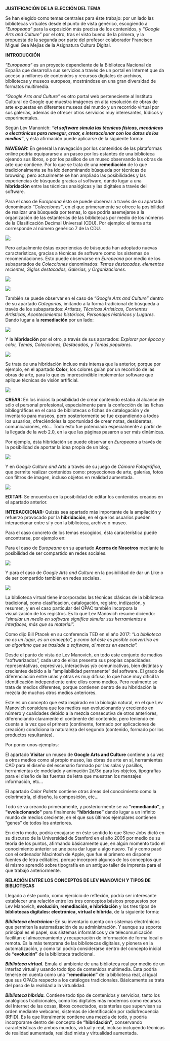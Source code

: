 **JUSTIFICACIÓN DE LA ELECCIÓN DEL TEMA**

  

Se han elegido como temas centrales para éste trabajo: por un lado las bibliotecas virtuales desde el punto de vista genérico, escogiendo a *“Europeana”* para la exposición más precisa de los contenidos, y *“Google Arts and Culture”* por el otro, tras el visto bueno de la primera, y la propuesta de la segunda por parte del profesor colaborador Francisco Miguel Gea Mejías de la Asignatura Cultura Digital.

  
  
  

**INTRODUCCIÓN**

  

*“Europeana”* es un proyecto dependiente de la Biblioteca Nacional de España que desarrolla sus servicios a través de un portal en Internet que da acceso a millones de contenidos y recursos digitales de archivos, bibliotecas y museos europeos, mostrándose en una gran diversidad de formatos multimedia.

  

*“Google Arts and Culture”* es otro portal web perteneciente al Instituto Cultural de Google que muestra imágenes en alta resolución de obras de arte expuestas en diferentes museos del mundo y un recorrido virtual por sus galerías, además de ofrecer otros servicios muy interesantes, lúdicos y experimentales.

  

Según Lev Manonich: *****“el software simula las técnicas físicas, mecánicas o electrónicas para navegar, crear, e interaccionar con los datos de los medios”*****, y ésta afirmación puede aplicarse de la siguiente forma:

**NAVEGAR:** En general la navegación por los contenidos de las plataformas online podría equipararse a un paseo por los estantes de una biblioteca ojeando sus libros, o por los pasillos de un museo observando las obras de arte que contiene. Por lo que se trata de una **remediación** de lo que tradicionalmente se ha ido denominando búsqueda por técnicas de browsing, pero actualmente se han ampliado las posibilidades y las experiencias de búsqueda gracias al software, dando lugar a una **hibridación** entre las técnicas analógicas y las digitales a través del software.

Para el caso de *Europeana* ésto se puede observar a través de su apartado denominado *“Colecciones”*, en el que primeramente se ofrece la posibilidad de realizar una búsqueda por temas, lo que podría asemejarse a la organización de las estanterías de las bibliotecas por medio de los números de la Clasificación Decimal Universal (CDU). Por ejemplo: el tema arte corresponde al número genérico 7 de la CDU.

![](https://lh6.googleusercontent.com/cVWM_58EnRNW1Zsm2F9mDgCVG4n66beuuZ5yH4YNhEQE8zPAwvbKh5wiUoNbLCYhOs1hAH_ORRxc33OkWbrCBCdUBktsTui_bzPZ0zkBos5GB8M8VqCWR9KyjTXgdacNd-ntVXQqtVvS1kaYFw)

  

Pero actualmente éstas experiencias de búsqueda han adoptado nuevas características, gracias a técnicas de software como los sistemas de recomendaciones. Ésto puede observarse en *Europeana* por medio de los subapartados de *Colecciones* denominados: *Temas destacados, elementos recientes, Siglos destacados, Galerías, y Organizaciones.*

![](https://lh5.googleusercontent.com/MpNA9lHQ50EHl50Tw0j2WCpUStVRolGrdTZ-Qj2iS1umNSwqXp_3ifmqegfj0E1Z-gGdiMYfZt797mVanvc3E8JhC-9aE6M3Du4XwH1XrPuGw09DxWZj5N1YjXqz29-x8J016E6FBikWYZjz8g)

![](https://lh6.googleusercontent.com/o55xNpnAvBbBGJPdF3NdVfdXLbxJTdFwUxF5GAGN1HnRoHZ8a5nGPCpI1JT5MfMCuoQLXjFdroCuMAZo61eP0srmNF2usQojvs1thFI48Y8v3dXLu8UK3lE3fHB6TBd_03_6iUmN-YKVaj4P6g)

También se puede observar en el caso de *“Google Arts and Culture”* dentro de su apartado *Categorías*, imitando a la forma tradicional de búsqueda a través de los subapartados: *Artistas, Técnicas Artísticas, Corrientes Artísticas, Acontecimientos históricos, Personajes históricos y Lugares.* Dando lugar a la **remediación** por un lado:

![](https://lh6.googleusercontent.com/4YzkRgRjMZKe18iJXGkiIlRuQfanrVVr6RBl54g8MllGjPQLk2iDmVtKUmGnZ11ou_6jKIuRF6uxZ6a5FUR_GpFmkdgwjGWOxLvSQWIhaftMncapODfvswtZJ66IJOweMREwT0ismPU6gZq74g)

Y la **hibridación** por el otro, a través de sus apartados: *Explorar por época y color, Temas, Colecciones, Destacados, y Temas populares.*

![](https://lh5.googleusercontent.com/IOJNVASdn1cB-otltAun9bQrNAGTOxoyOeWQ-4xkeQhlbljiofqudfUwYXG52o8bkR7PC7JCIHXkmGIQC5pFCn-FMWnsaiIKiep6sdGzm_bxdSjq97R2fQxbDyK3gSl3BYCopYHQ-wjppIz9gA)

Se trata de una hibridación incluso más intensa que la anterior, porque por ejemplo, en el apartado **Color**, los colores guían por un recorrido de las obras de arte, para lo que es imprescindible implementar software que aplique técnicas de visión artificial.

![](https://lh6.googleusercontent.com/REiaOnkzkIyedxyhgii7SppgK6JT_A5av3y7ceZmhO5CGvxTgF9USrBvXB-uHZEWbk6k8Vu2Vbxcs7ueMBXj4XVuRFsJK2TtEsMCtJYTIyPdPi9jP8yNSLm43zSx_52IwGvQ768nJOlb29mFKw)

  

**CREAR:** En los inicios la posibilidad de crear contenido estaba al alcance de sólo el personal profesional, especialmente para la confección de las fichas bibliográficas en el caso de bibliotecas o fichas de catalogación y de inventario para museos, pero posteriormente se fue expandiendo a todos los usuarios, ofreciéndoles la oportunidad de crear notas, desideratas, comunicaciones, etc… Todo ésto fue potenciado especialmente a partir de la llegada de la web 2.0, en la que las páginas pasaron a ser más dinámicas.

Por ejemplo, ésta hibridación se puede observar en *Europeana* a través de la posibilidad de aportar la idea propia de un blog.

![](https://lh6.googleusercontent.com/CxC_gHVUi9skCX1-saNh2gTlQjxbE_QS7mCVb1rp8BeuH-6-hhsDyTPWmvetsEQSZwlPzXunFfJnrUieAZDbF0i84ZpflUEN6P8YRVYVgUMuFN_XsVH21ltzH5Q0zVCvITBL-p0Lm11_5flhFw)

Y en *Google Culture and Arts* a través de su juego de *Cámara Fotográfica*, que permite realizar contenidos como: proyecciones de arte, galerías, fotos con filtros de imagen, incluso objetos en realidad aumentada.

![](https://lh3.googleusercontent.com/QwXieV0J4RXKgsrA7kD_t0m6qZ9oL0s8F2ojgDuoDlnBEHE3yIDHrBWJVJMLt8P4zRY_Ozqx8WrSY_rbsP2M7AnHNNkd56S9-2L1kIy56B61iibkc7C9BNdqp096BYtxWnRmdRhsu2ZZdso7Ww)

  

**EDITAR:** Se encuentra en la posibilidad de editar los contenidos creados en el apartado anterior.

**INTERACCIONAR:** Quizás sea apartado más importante de la ampliación y refuerzo provocado por la **hibridación**, en el que los usuarios pueden interaccionar entre sí y con la biblioteca, archivo o museo.

Para el caso concreto de los temas escogidos, ésta característica puede encontrarse, por ejemplo en:

Para el caso de *Europeana* en su apartado **Acerca de Nosotros** mediante la posibilidad de ser compartido en redes sociales.

![](https://lh3.googleusercontent.com/LhMYDWvKabqiIB7jBH72eu04xLTfOf0Oh1VixgDX5COVnVdEXMI9d0YkcQqfCofTFR3AuYoJaIWryulHz4OazzfLESu8zUZXfPT7Dk1Vbhg71B6c9n5VEjf6E5rrkaxUP2G5dsMzptIzPkYxvQ)

Y para el caso de *Google Arts and Culture* en la posibilidad de dar un Like o de ser compartido también en redes sociales.

![](https://lh3.googleusercontent.com/gu08pRklkn_ZYJsOlTkoIr0paXDEEjRmNRqAaimjGIsK1obTOzuH-zZ0hMJDSi_9j6S_mfnlV9eOrAxIW1cYusedetz1pCduh2oEl9RfWKVnfBcQZnNAr04nZ-pqXwYI782PDuvmrW90xmxr0g)

  
  
  

La biblioteca virtual tiene incorporadas las técnicas clásicas de la biblioteca tradicional, como clasificación, catalogación, registro, indización, y resumen, y en el caso particular del OPAC también incorpora la visualización de los registros. Es lo que Lev Manovich resume diciendo: *“simular un medio en software significa simular sus herramientas e interfaces, más que su material”.*

Como dijo Bill Ptacek en su conferencia TED en el año 2017: *“La biblioteca no es un lugar, es un concepto”, y como tal éste es posible convertirlo en un algoritmo que se traslade a software, al menos en esencia".*

Desde el punto de vista de Lev Manovich, en todo este conjunto de medios “softwarizados”, cada uno de ellos presenta sus propias capacidades representativas, expresivas, interactivas y/o comunicativas, bien distintas y crecientes debido a la “ampliabilidad permanente” del software. El grado de diferenciación entre unas y otras es muy difuso, lo que hace muy difícil la identificación independiente entre ellos como medios. Pero realmente se trata de medios diferentes, porque contienen dentro de su hibridación la mezcla de muchos otros medios anteriores.

Este es un concepto que está inspirado en la biología natural, en el que Lev Manovich considera que los medios van evolucionando y creciendo en número y cualidades debido a la mezcla consecutiva de otros anteriores, diferenciando claramente el continente del contenido, pero teniendo en cuenta a la vez que el primero (continente, formado por aplicaciones de creación) condiciona la naturaleza del segundo (contenido, formado por los productos resultantes).

Por poner unos ejemplos:

El apartado **Visitar** un museo de **Google Arts and Culture** contiene a su vez a otros medios como al propio museo, las obras de arte en sí, herramientas CAD para el diseño del escenario formado por las salas y pasillos, herramientas de modelado y animación 2d/3d para los objetos, tipografías para el diseño de las fuentes de letra que muestran los mensajes información, etc…

El apartado *Color Palette* contiene otras áreas del conocimiento como la colorimetría, el diseño, la composición, etc…

Todo se va creando primeramente, y posteriormente se va **“remediando”**, y **"evolucionando"** para finalmente **“hibridarse”** dando lugar a un infinito mundo de medios creciente, en el que sus últimos ejemplares contienen “genes” de todos los anteriores.

En cierto modo, podría encajarse en éste sentido lo que Steve Jobs dictó en su discurso de la Universidad de Stanford en el año 2005 por medio de su teoría de los puntos, afirmando básicamente que, en algún momento todo el conocimiento anterior se une para dar lugar a algo nuevo. Tal y como pasó con el ordenador Macintosh de Apple, que fue el primero en disponer fuentes de letra editables, porque incorporó algunos de los conceptos que él mismo aprendió sobre tipografía en un antiguo taller de imprenta para el que trabajó anteriormente.

  
  

**RELACIÓN ENTRE LOS CONCEPTOS DE LEV MANOVICH Y TIPOS DE BIBLIOTECAS**

Llegado a éste punto, como ejercício de reflexión, podría ser interesante establecer una relación entre los tres conceptos básicos propuestos por Lev Manovich, **evolución, remediación, e hibridación** y los tres tipos de **bibliotecas digitales: electrónica, virtual e híbrida**, de la siguiente forma:

***Biblioteca electrónica:*** En su inventario cuenta con sistemas electrónicos que permiten la automatización de su administración. Y aunque su soporte principal es el papel, sus sistemas informáticos y de telecomunicación facilitan el almacenamiento y recuperación de información de forma local o remota. Es la más temprana de las bibliotecas digitales, y pionera en la automatización, y como tal podría considerarse dentro del concepto inicial de **“evolución”** de la biblioteca tradicional.

***Biblioteca virtual.*** Emula el ambiente de una biblioteca real por medio de un interfaz virtual y usando todo tipo de contenidos multimedia. Ésta podría tenerse en cuenta como una **“remediación”** de la biblioteca real, al igual que sus OPACs respecto a los catálogos tradicionales. Básicamente se trata del paso de la realidad a la virtualidad.

***Biblioteca híbrida.*** Contiene todo tipo de contenidos y servicios, tanto los analógicos tradicionales, como los digitales más modernos como recursos del Internet de las cosas, libros conectados, estanterías que supervisan su orden mediante webcams, sistemas de identificación por radiofrecuencia (RFID). Es la que literalmente contiene una mezcla de todo, y podría incorporarse dentro del concepto de **“hibridación”**, conservando características de ambos mundos, virtual y real, incluso incluyendo técnicas de realidad aumentada, realidad mixta y virtualidad aumentada.
